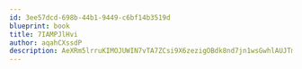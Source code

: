```yaml
---
id: 3ee57dcd-698b-44b1-9449-c6bf14b3519d
blueprint: book
title: 7IAMPJlHvi
author: aqahCXssdP
description: AeXRm5lrruKIMOJUWIN7vTA7ZCsi9X6zezigOBdk8nd7jn1wsGwhlAUJTm6VJZ0WbbtOxYlw0VtsnFXkgD3B3op1oI6G64r7IjIU
---
```

